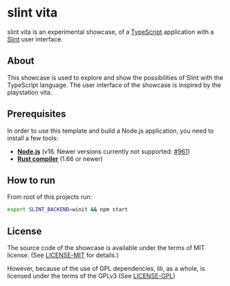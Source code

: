 # slint vita

slint vita is an experimental showcase, of a [TypeScript](https://www.typescriptlang.org/) application with a [Slint](https://github.com/slint-ui/slint) user interface.

## About

This showcase is used to explore and show the possibilities of Slint with the TypeScript language. The user interface of the
showcase is inspired by the playstation vita.

## Prerequisites

In order to use this template and build a Node.js application, you need to install a few tools:

  * **[Node.js](https://nodejs.org/download/release/v16.19.1/)** (v16. Newer versions currently not supported: [#961](https://github.com/slint-ui/slint/issues/961))
  * **[Rust compiler](https://www.rust-lang.org/tools/install)** (1.66 or newer)

## How to run

From root of this projects run:

```sh
export SLINT_BACKEND=winit && npm start
```

## License

The source code of the showcase is available under the terms of MIT license.
(See [LICENSE-MIT](./LICENSES/MIT.txt) for details.)

However, because of the use of GPL dependencies, lili, as a whole, is licensed
under the terms of the GPLv3 (See [LICENSE-GPL](./LICENSES/GPL-3.0-only.txt))